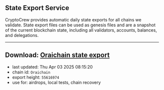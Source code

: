 ## State Export Service
CryptoCrew provides automatic daily state exports for all chains we validate. State export files can be used as genesis files and are a snapshot of the current blockchain state, including all validators, accounts, balances, and delegations.

---
**Download: [Oraichain state export](https://ccv-s3.nbg1.your-objectstorage.com/SERVICE/oraichain/Oraichain_export_55616974.json)**
---

- last updated: Thu Apr 03 2025 08:15:20
- chain id: `Oraichain`
- export height: `55616974`
- use for: airdrops, local tests, chain recovery
